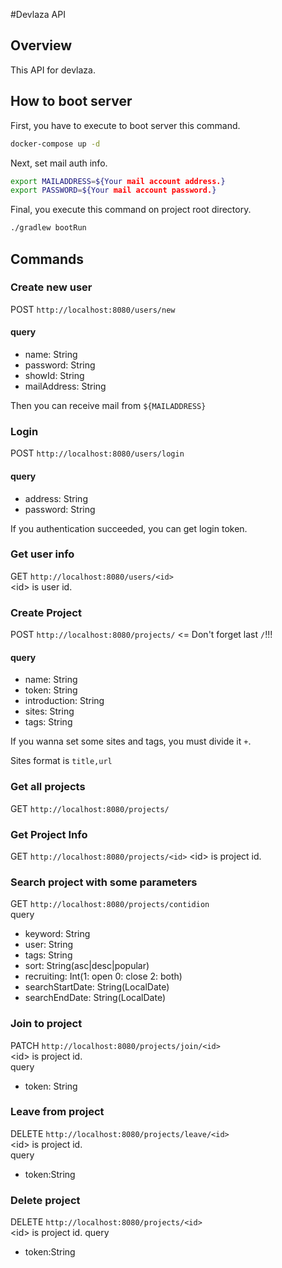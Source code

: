 #Devlaza API

## Overview
This API for devlaza.  

## How to boot server
First, you have to execute to boot server this command.  
```bash
docker-compose up -d
```

Next, set mail auth info.
```bash
export MAILADDRESS=${Your mail account address.}
export PASSWORD=${Your mail account password.}
```

Final, you execute this command on project root directory.

```bash
./gradlew bootRun
```

## Commands
### Create new user

POST `http://localhost:8080/users/new`  
#### query
- name: String
- password: String
- showId: String
- mailAddress: String

Then you can receive mail from `${MAILADDRESS}`  

### Login
POST `http://localhost:8080/users/login`  
#### query
- address: String
- password: String

If you authentication succeeded, you can get login token.

### Get user info
GET `http://localhost:8080/users/<id>`  
\<id> is user id.

### Create Project
POST `http://localhost:8080/projects/` <= Don't forget last `/`!!!
#### query
- name: String
- token: String
- introduction: String
- sites: String
- tags: String

If you wanna set some sites and tags, you must divide it `+`.

Sites format is `title,url`

### Get all projects
GET `http://localhost:8080/projects/`

### Get Project Info
GET `http://localhost:8080/projects/<id>`
\<id> is project id.

### Search project with some parameters
GET `http://localhost:8080/projects/contidion`  
query
- keyword: String
- user: String
- tags: String
- sort: String(asc|desc|popular)
- recruiting: Int(1: open 0: close 2: both)
- searchStartDate: String(LocalDate)
- searchEndDate: String(LocalDate)

### Join to project
PATCH `http://localhost:8080/projects/join/<id>`  
\<id> is project id.  
query
- token: String

### Leave from project
DELETE `http://localhost:8080/projects/leave/<id>`  
\<id> is project id.  
query
- token:String

### Delete project
DELETE `http://localhost:8080/projects/<id>`  
\<id> is project id.
query
- token:String
